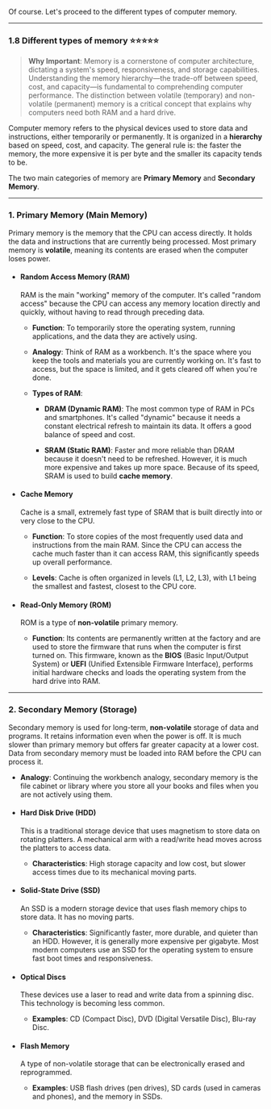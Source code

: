 Of course. Let's proceed to the different types of computer memory.

---

### 1.8 Different types of memory ⭐⭐⭐⭐⭐

> **Why Important**: Memory is a cornerstone of computer architecture, dictating a system's speed, responsiveness, and storage capabilities. Understanding the memory hierarchy—the trade-off between speed, cost, and capacity—is fundamental to comprehending computer performance. The distinction between volatile (temporary) and non-volatile (permanent) memory is a critical concept that explains why computers need both RAM and a hard drive.

Computer memory refers to the physical devices used to store data and instructions, either temporarily or permanently. It is organized in a **hierarchy** based on speed, cost, and capacity. The general rule is: the faster the memory, the more expensive it is per byte and the smaller its capacity tends to be.

The two main categories of memory are **Primary Memory** and **Secondary Memory**.

---

### 1. Primary Memory (Main Memory)

Primary memory is the memory that the CPU can access directly. It holds the data and instructions that are currently being processed. Most primary memory is **volatile**, meaning its contents are erased when the computer loses power.

- #### Random Access Memory (RAM)
    
    RAM is the main "working" memory of the computer. It's called "random access" because the CPU can access any memory location directly and quickly, without having to read through preceding data.
    
    - **Function**: To temporarily store the operating system, running applications, and the data they are actively using.
        
    - **Analogy**: Think of RAM as a workbench. It's the space where you keep the tools and materials you are currently working on. It's fast to access, but the space is limited, and it gets cleared off when you're done.
        
    - **Types of RAM**:
        
        - **DRAM (Dynamic RAM)**: The most common type of RAM in PCs and smartphones. It's called "dynamic" because it needs a constant electrical refresh to maintain its data. It offers a good balance of speed and cost.
            
        - **SRAM (Static RAM)**: Faster and more reliable than DRAM because it doesn't need to be refreshed. However, it is much more expensive and takes up more space. Because of its speed, SRAM is used to build **cache memory**.
            
- #### Cache Memory
    
    Cache is a small, extremely fast type of SRAM that is built directly into or very close to the CPU.
    
    - **Function**: To store copies of the most frequently used data and instructions from the main RAM. Since the CPU can access the cache much faster than it can access RAM, this significantly speeds up overall performance.
        
    - **Levels**: Cache is often organized in levels (L1, L2, L3), with L1 being the smallest and fastest, closest to the CPU core.
        
- #### Read-Only Memory (ROM)
    
    ROM is a type of **non-volatile** primary memory.
    
    - **Function**: Its contents are permanently written at the factory and are used to store the firmware that runs when the computer is first turned on. This firmware, known as the **BIOS** (Basic Input/Output System) or **UEFI** (Unified Extensible Firmware Interface), performs initial hardware checks and loads the operating system from the hard drive into RAM.
        

---

### 2. Secondary Memory (Storage)

Secondary memory is used for long-term, **non-volatile** storage of data and programs. It retains information even when the power is off. It is much slower than primary memory but offers far greater capacity at a lower cost. Data from secondary memory must be loaded into RAM before the CPU can process it.

- **Analogy**: Continuing the workbench analogy, secondary memory is the file cabinet or library where you store all your books and files when you are not actively using them.
    
- #### Hard Disk Drive (HDD)
    
    This is a traditional storage device that uses magnetism to store data on rotating platters. A mechanical arm with a read/write head moves across the platters to access data.
    
    - **Characteristics**: High storage capacity and low cost, but slower access times due to its mechanical moving parts.
        
- #### Solid-State Drive (SSD)
    
    An SSD is a modern storage device that uses flash memory chips to store data. It has no moving parts.
    
    - **Characteristics**: Significantly faster, more durable, and quieter than an HDD. However, it is generally more expensive per gigabyte. Most modern computers use an SSD for the operating system to ensure fast boot times and responsiveness.
        
- #### Optical Discs
    
    These devices use a laser to read and write data from a spinning disc. This technology is becoming less common.
    
    - **Examples**: CD (Compact Disc), DVD (Digital Versatile Disc), Blu-ray Disc.
        
- #### Flash Memory
    
    A type of non-volatile storage that can be electronically erased and reprogrammed.
    
    - **Examples**: USB flash drives (pen drives), SD cards (used in cameras and phones), and the memory in SSDs.